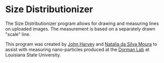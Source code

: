 # Size Distributionizer

The Size Distributionizer program allows for drawing and measuring lines on uploaded images. The measurement is based on a separately drawn "scale" line.

This program was created by [John Harvey](https://github.com/GradientVector) and [Natalia da Silva Moura](https://www.researchgate.net/profile/Natalia_Da_Silva_Moura) to assist with measuring nano-particles produced at the [Dorman Lab](https://sites01.lsu.edu/faculty/dormangroup/) at Louisiana State University.